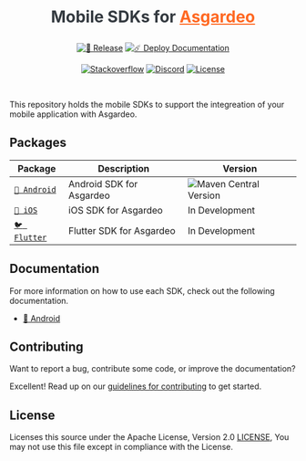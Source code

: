 <!--
 * Copyright (c) 2024, WSO2 LLC. (https://www.wso2.com).
 *
 * WSO2 LLC. licenses this file to you under the Apache License,
 * Version 2.0 (the "License"); you may not use this file except
 * in compliance with the License.
 * You may obtain a copy of the License at
 *
 *     http://www.apache.org/licenses/LICENSE-2.0
 *
 * Unless required by applicable law or agreed to in writing,
 * software distributed under the License is distributed on an
 * "AS IS" BASIS, WITHOUT WARRANTIES OR CONDITIONS OF ANY
 * KIND, either express or implied. See the License for the
 * specific language governing permissions and limitations
 * under the License.
-->

<h1 align="center" style="color: #343a40;margin: 20px 0;">
  <p align="center">Mobile SDKs for <a href="https://wso2.com" style="color:#ff6923">Asgardeo</a></p>
</h1>

<div align="center">
  <a href="https://github.com/asgardeo/mobile-ui-sdks/actions/workflows/release.yml"><img src="https://github.com/asgardeo/mobile-ui-sdks/actions/workflows/release.yml/badge.svg" alt="🚀 Release"></a>
  <a href="https://github.com/asgardeo/mobile-ui-sdks/actions/workflows/deploy-gh-pages.yml"><img src="https://github.com/asgardeo/mobile-ui-sdks/actions/workflows/deploy-gh-pages.yml/badge.svg" alt="☄️ Deploy Documentation"></a>
  
  <a href="https://stackoverflow.com/questions/tagged/wso2is"><img src="https://img.shields.io/badge/Ask%20for%20help%20on-Stackoverflow-orange" alt="Stackoverflow"></a>
  <a href="https://discord.gg/wso2"><img src="https://img.shields.io/badge/Join%20us%20on-Discord-%23e01563.svg" alt="Discord"></a>
  <a href="./LICENSE"><img src="https://img.shields.io/badge/License-Apache%202.0-blue.svg" alt="License"></a>
</div>

<br>

This repository holds the mobile SDKs to support the integreation of your mobile application with Asgardeo.

## Packages

| Package | Description | Version |
| --- | --- | --- |
| [`🤖 Android`](./android) | Android SDK for Asgardeo  | ![Maven Central Version](https://img.shields.io/maven-central/v/io.asgardeo/android.ui?logo=sonatype) |
| [`🍎 iOS`](./iOS) | iOS SDK for Asgardeo   | In Development |
| [`🐦 Flutter`](./flutter) | Flutter SDK for Asgardeo   | In Development |

## Documentation

For more information on how to use each SDK, check out the following documentation.

- <a href="https://asgardeo.github.io/mobile-ui-sdks/android/getting-started.html" target="_blank">🤖 Android</a>

## Contributing

Want to report a bug, contribute some code, or improve the documentation?

Excellent! Read up on our [guidelines for contributing](./CONTRIBUTING.md) to get started.

## License

Licenses this source under the Apache License, Version 2.0 [LICENSE](./LICENSE), You may not use this file except in compliance with the License.

